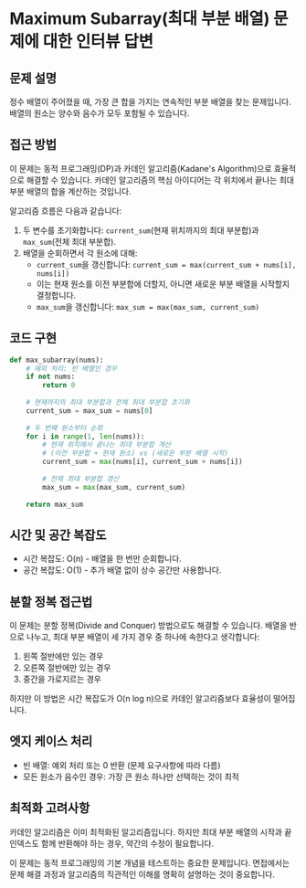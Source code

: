# Maximum Subarray(최대 부분 배열) 문제에 대한 인터뷰 답변

## 문제 설명
정수 배열이 주어졌을 때, 가장 큰 합을 가지는 연속적인 부분 배열을 찾는 문제입니다. 배열의 원소는 양수와 음수가 모두 포함될 수 있습니다.

## 접근 방법
이 문제는 동적 프로그래밍(DP)과 카데인 알고리즘(Kadane's Algorithm)으로 효율적으로 해결할 수 있습니다. 카데인 알고리즘의 핵심 아이디어는 각 위치에서 끝나는 최대 부분 배열의 합을 계산하는 것입니다.

알고리즘 흐름은 다음과 같습니다:
1. 두 변수를 초기화합니다: `current_sum`(현재 위치까지의 최대 부분합)과 `max_sum`(전체 최대 부분합).
2. 배열을 순회하면서 각 원소에 대해:
   - `current_sum`을 갱신합니다: `current_sum = max(current_sum + nums[i], nums[i])`
   - 이는 현재 원소를 이전 부분합에 더할지, 아니면 새로운 부분 배열을 시작할지 결정합니다.
   - `max_sum`을 갱신합니다: `max_sum = max(max_sum, current_sum)`

## 코드 구현
```python
def max_subarray(nums):
    # 예외 처리: 빈 배열인 경우
    if not nums:
        return 0
    
    # 현재까지의 최대 부분합과 전체 최대 부분합 초기화
    current_sum = max_sum = nums[0]
    
    # 두 번째 원소부터 순회
    for i in range(1, len(nums)):
        # 현재 위치에서 끝나는 최대 부분합 계산
        # (이전 부분합 + 현재 원소) vs (새로운 부분 배열 시작)
        current_sum = max(nums[i], current_sum + nums[i])
        
        # 전체 최대 부분합 갱신
        max_sum = max(max_sum, current_sum)
    
    return max_sum
```

## 시간 및 공간 복잡도
- 시간 복잡도: O(n) - 배열을 한 번만 순회합니다.
- 공간 복잡도: O(1) - 추가 배열 없이 상수 공간만 사용합니다.

## 분할 정복 접근법
이 문제는 분할 정복(Divide and Conquer) 방법으로도 해결할 수 있습니다. 배열을 반으로 나누고, 최대 부분 배열이 세 가지 경우 중 하나에 속한다고 생각합니다:
1. 왼쪽 절반에만 있는 경우
2. 오른쪽 절반에만 있는 경우
3. 중간을 가로지르는 경우

하지만 이 방법은 시간 복잡도가 O(n log n)으로 카데인 알고리즘보다 효율성이 떨어집니다.

## 엣지 케이스 처리
- 빈 배열: 예외 처리 또는 0 반환 (문제 요구사항에 따라 다름)
- 모든 원소가 음수인 경우: 가장 큰 원소 하나만 선택하는 것이 최적

## 최적화 고려사항
카데인 알고리즘은 이미 최적화된 알고리즘입니다. 하지만 최대 부분 배열의 시작과 끝 인덱스도 함께 반환해야 하는 경우, 약간의 수정이 필요합니다.

이 문제는 동적 프로그래밍의 기본 개념을 테스트하는 중요한 문제입니다. 면접에서는 문제 해결 과정과 알고리즘의 직관적인 이해를 명확히 설명하는 것이 중요합니다.